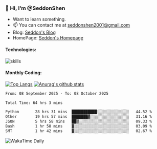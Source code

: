 ### 👋 Hi, I’m @SeddonShen
- Want to learn something.
- 📫 You can contact me at seddonshen2001@gmail.com
- Blog: [Seddon's Blog](https://seddonshen.github.io/)
- HomePage: [Seddon's Homepage](https://seddonshen.github.io/)

#### Technologies:

![skills](https://skillicons.dev/icons?i=scala,js,html,css,bootstrap,jquery,c,cpp,cloudflare,django,docker,flask,git,github,githubactions,linux,latex,mysql,nodejs,ps,php,pr,py,raspberrypi,redis,unreal,v,vscode,vue,bash)

#### Monthly Coding:
[![Top Langs](https://github-readme-stats.vercel.app/api/top-langs?username=seddonshen&show_icons=true&locale=en&layout=compact&hide=html&langs_count=8)](https://github.com/SeddonShen/)
[![Anurag's github stats](https://github-readme-stats.vercel.app/api?username=SeddonShen&count_private=true&show_icons=true)](https://github.com/anuraghazra/github-readme-stats)
<!--START_SECTION:waka-->

```txt
From: 08 September 2025 - To: 08 October 2025

Total Time: 64 hrs 3 mins

Python       28 hrs 31 mins  ███████████░░░░░░░░░░░░░░   44.52 %
Other        19 hrs 57 mins  ███████▓░░░░░░░░░░░░░░░░░   31.16 %
JSON         5 hrs 58 mins   ██▒░░░░░░░░░░░░░░░░░░░░░░   09.33 %
Bash         1 hr 58 mins    ▓░░░░░░░░░░░░░░░░░░░░░░░░   03.09 %
SMT          1 hr 42 mins    ▓░░░░░░░░░░░░░░░░░░░░░░░░   02.67 %
```

<!--END_SECTION:waka-->

![WakaTime Daily](https://wakatime.com/share/@seddon2001/61a7e342-5f12-4fea-bf92-1fac161e97d6.svg)
<!---
SeddonShen/SeddonShen is a ✨ special ✨ repository because its `README.md` (this file) appears on your GitHub profile.
You can click the Preview link to take a look at your changes.
--->
